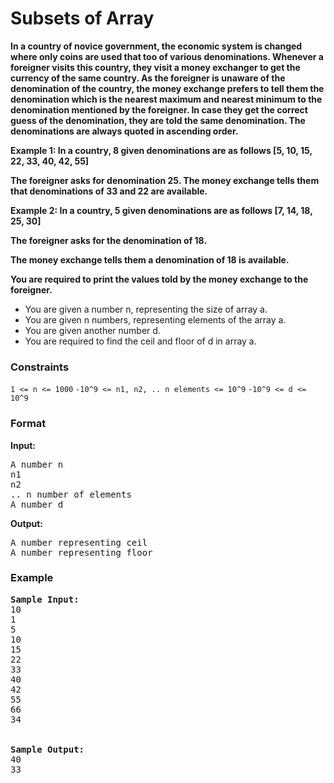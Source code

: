 <h1>Subsets of Array</h1>
<b>In a country of novice government, the economic system is changed where only coins are used that too of various denominations. Whenever a foreigner visits this country, they visit a money exchanger to get the currency of the same country. As the foreigner is unaware of the denomination of the country, the money exchange prefers to tell them the denomination which is the nearest maximum and nearest minimum to the denomination mentioned by the foreigner. In case they get the correct guess of the denomination, they are told the same denomination. The denominations are always quoted in ascending order.

Example 1: In a country, 8 given denominations are as follows
[5, 10, 15, 22, 33, 40, 42, 55]

The foreigner asks for denomination 25.
The money exchange tells them that denominations of 33 and 22 are available.

Example 2:
In a country, 5 given denominations are as follows
[7, 14, 18, 25, 30]

The foreigner asks for the denomination of 18.

The money exchange tells them a denomination of 18 is available.  

You are required to print the values told by the money exchange to the foreigner.</b>
<div>
  <ul>
    <li>You are given a number n, representing the size of array a.</li>
<li>You are given n numbers, representing elements of the array a.</li>
<li>You are given another number d.</li>
<li>You are required to find the ceil and floor of d in array a.    </li>
  </ul>
</div>

<h3>Constraints</h3>
<code>1 <= n <= 1000</code>
<code>-10^9 <= n1, n2, .. n elements <= 10^9</code>
<code>-10^9 <= d <= 10^9</code>

<h3>Format</h3>
<strong>Input:</strong>
<pre>
A number n
n1
n2
.. n number of elements
A number d
</pre>

<strong>Output:</strong>
<pre>
A number representing ceil
A number representing floor
</pre>

<h3>Example</h3>
<pre>
<strong>Sample Input:</strong>
10
1
5
10
15
22
33
40
42
55
66
34
<br>
<strong>Sample Output:</strong>
40
33
</pre>
